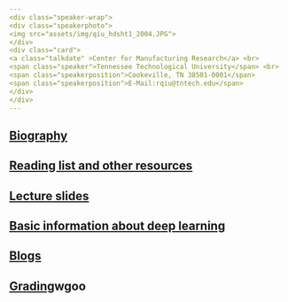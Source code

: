 ```yaml
---
<div class="speaker-wrap">
<div class="speakerphoto">
<img src="assets/img/qiu_hdsht1_2004.JPG">
</div>
<div class="card">
<a class="talkdate" >Center for Manufacturing Research</a> <br>
<span class="speaker">Tennessee Technological University</span> <br>
<span class="speakerposition">Cookeville, TN 38501-0001</span>
<span class="speakerposition">E-Mail:rqiu@tntech.edu</span>
</div>
</div>
---
```

## [Biography](http://www.cae.tntech.edu/~rqiu/robert_qiu.htm)

## [Reading list and other resources](readings)

## [Lecture slides](lecture_slides)    

## [Basic information about deep learning](basicinfo)    

## [Blogs](blogs)

## [Grading](grading)wgoo
